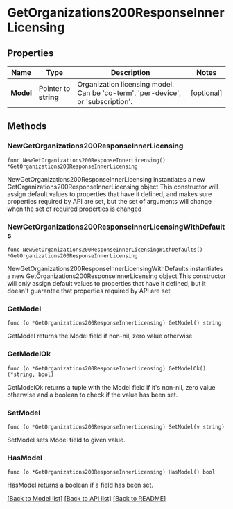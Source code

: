 # GetOrganizations200ResponseInnerLicensing

## Properties

Name | Type | Description | Notes
------------ | ------------- | ------------- | -------------
**Model** | Pointer to **string** | Organization licensing model. Can be &#39;co-term&#39;, &#39;per-device&#39;, or &#39;subscription&#39;. | [optional] 

## Methods

### NewGetOrganizations200ResponseInnerLicensing

`func NewGetOrganizations200ResponseInnerLicensing() *GetOrganizations200ResponseInnerLicensing`

NewGetOrganizations200ResponseInnerLicensing instantiates a new GetOrganizations200ResponseInnerLicensing object
This constructor will assign default values to properties that have it defined,
and makes sure properties required by API are set, but the set of arguments
will change when the set of required properties is changed

### NewGetOrganizations200ResponseInnerLicensingWithDefaults

`func NewGetOrganizations200ResponseInnerLicensingWithDefaults() *GetOrganizations200ResponseInnerLicensing`

NewGetOrganizations200ResponseInnerLicensingWithDefaults instantiates a new GetOrganizations200ResponseInnerLicensing object
This constructor will only assign default values to properties that have it defined,
but it doesn't guarantee that properties required by API are set

### GetModel

`func (o *GetOrganizations200ResponseInnerLicensing) GetModel() string`

GetModel returns the Model field if non-nil, zero value otherwise.

### GetModelOk

`func (o *GetOrganizations200ResponseInnerLicensing) GetModelOk() (*string, bool)`

GetModelOk returns a tuple with the Model field if it's non-nil, zero value otherwise
and a boolean to check if the value has been set.

### SetModel

`func (o *GetOrganizations200ResponseInnerLicensing) SetModel(v string)`

SetModel sets Model field to given value.

### HasModel

`func (o *GetOrganizations200ResponseInnerLicensing) HasModel() bool`

HasModel returns a boolean if a field has been set.


[[Back to Model list]](../README.md#documentation-for-models) [[Back to API list]](../README.md#documentation-for-api-endpoints) [[Back to README]](../README.md)


